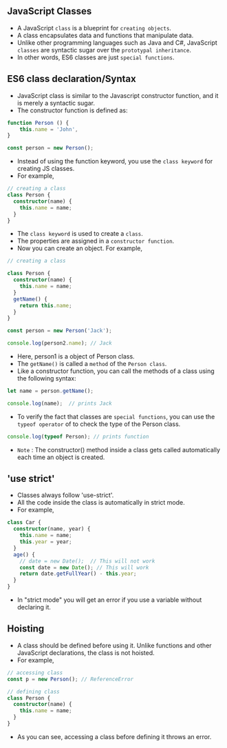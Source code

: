 ## JavaScript Classes
- A JavaScript `class` is a blueprint for `creating objects`. 
- A class encapsulates data and functions that manipulate data.
- Unlike other programming languages such as Java and C#, JavaScript `classes` are syntactic sugar over the `prototypal inheritance`. 
- In other words, ES6 classes are just `special functions`.

## ES6 class declaration/Syntax
- JavaScript class is similar to the Javascript constructor function, and it is merely a syntactic sugar.
- The constructor function is defined as:
```ts
function Person () {
    this.name = 'John',
}

const person = new Person();
```
- Instead of using the function keyword, you use the `class keyword` for creating JS classes. 
- For example,
```ts
// creating a class
class Person {
  constructor(name) {
    this.name = name;
  }
}
```
- The `class keyword` is used to create a `class`.
- The properties are assigned in a `constructor function`.
- Now you can create an object. For example,
```ts
// creating a class

class Person {
  constructor(name) {
    this.name = name;
  }
  getName() {
    return this.name;
  }
}

const person = new Person('Jack');

console.log(person2.name); // Jack
```
- Here, person1 is a object of Person class.
- The `getName()` is called a `method` of the `Person class`. 
- Like a constructor function, you can call the methods of a class using the following syntax:
```ts
let name = person.getName();

console.log(name);  // prints Jack
```
- To verify the fact that classes are `special functions`, you can use the `typeof operator` of to check the type of the Person class.
```ts
console.log(typeof Person); // prints function
```
- `Note` : The constructor() method inside a class gets called automatically each time an object is created.

## 'use strict'
- Classes always follow 'use-strict'. 
- All the code inside the class is automatically in strict mode. 
- For example,
```ts
class Car {
  constructor(name, year) {
    this.name = name;
    this.year = year;
  }
  age() {
    // date = new Date();  // This will not work
    const date = new Date(); // This will work
    return date.getFullYear() - this.year;
  }
}
```
- In "strict mode" you will get an error if you use a variable without declaring it.

## Hoisting
- A class should be defined before using it. Unlike functions and other JavaScript declarations, the class is not hoisted. 
- For example,
```ts
// accessing class
const p = new Person(); // ReferenceError

// defining class
class Person {
  constructor(name) {
    this.name = name;
  }
}
```
- As you can see, accessing a class before defining it throws an error.

